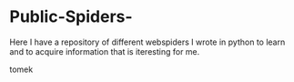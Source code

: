 # Public-Spiders-
Here I have a repository of different webspiders I wrote in python to learn and to acquire information that is iteresting for me.





tomek
